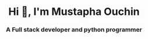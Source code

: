 <h1 align="center">Hi 👋, I'm Mustapha Ouchin</h1>
<h3 align="center">A Full stack developer and python programmer</h3>

